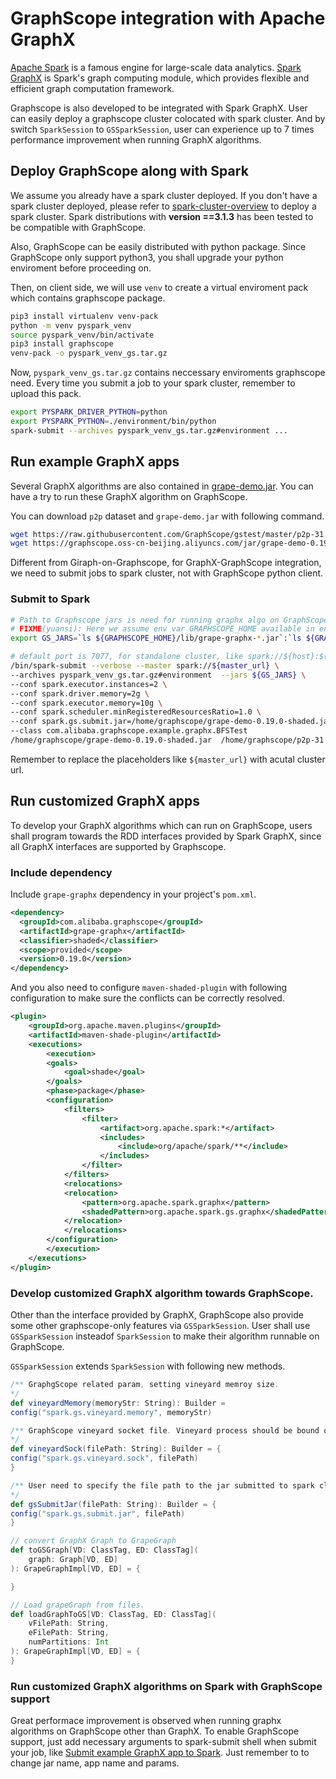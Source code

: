 # GraphScope integration with Apache GraphX

[Apache Spark](https://spark.apache.org/) is a famous engine for large-scale data analytics. [Spark GraphX](https://spark.apache.org/graphx/) is Spark's graph
computing module, which provides  flexible and efficient graph computation framework.

Graphscope is also developed to be integrated with Spark GraphX. User can easily deploy a graphscope cluster colocated with spark cluster. And by switch `SparkSession` to `GSSparkSession`, user can experience up to 7 times performance 
improvement when running GraphX algorithms.

## Deploy GraphScope along with Spark

We assume you already have a spark cluster deployed. If you don't have a spark cluster deployed, please refer to [spark-cluster-overview](https://spark.apache.org/docs/latest/cluster-overview.html) to deploy a spark cluster.
Spark distributions with **version ==3.1.3** has been tested to be compatible with GraphScope.

Also, GraphScope can be easily distributed with python package. Since GraphScope only 
support python3, you shall upgrade your python enviroment before proceeding on.

Then, on client side, we will use `venv` to create a virtual enviroment pack which contains graphscope package.

```bash
pip3 install virtualenv venv-pack
python -m venv pyspark_venv
source pyspark_venv/bin/activate
pip3 install graphscope
venv-pack -o pyspark_venv_gs.tar.gz
```

Now, `pyspark_venv_gs.tar.gz` contains neccessary enviroments graphscope need. Every time
you submit a job to your spark cluster, remember to upload this pack.

```bash
export PYSPARK_DRIVER_PYTHON=python
export PYSPARK_PYTHON=./environment/bin/python
spark-submit --archives pyspark_venv_gs.tar.gz#environment ...
```

## Run example GraphX apps

Several GraphX algorithms are also contained in [grape-demo.jar](https://graphscope.oss-cn-beijing.aliyuncs.com/jar/grape-demo-0.19.0-shaded.jar). You can have a try to run these GraphX algorithm on GraphScope.

You can download `p2p` dataset and `grape-demo.jar` with following command.
```bash
wget https://raw.githubusercontent.com/GraphScope/gstest/master/p2p-31.e /home/graphscope/p2p-31.e
wget https://graphscope.oss-cn-beijing.aliyuncs.com/jar/grape-demo-0.19.0-shaded.jar /home/graphscope/grape-demo-0.19.0-shaded.jar
```

Different from Giraph-on-Graphscope, for GraphX-GraphScope integration, we need to submit jobs to spark cluster, not with GraphScope python client.


### Submit to Spark

```bash
# Path to Graphscope jars is need for running graphx algo on GraphScope.
# FIXME(yuansi): Here we assume env var GRAPHSCOPE_HOME available in environment.
export GS_JARS=`ls ${GRAPHSCOPE_HOME}/lib/grape-graphx-*.jar`:`ls ${GRAPHSCOPE_HOME}/lib/grape-runtime-*.jar` 

# default port is 7077, for standalone cluster, like spark://${host}:${port}
/bin/spark-submit --verbose --master spark://${master_url} \
--archives pyspark_venv_gs.tar.gz#environment  --jars ${GS_JARS} \
--conf spark.executor.instances=2 \
--conf spark.driver.memory=2g \
--conf spark.executor.memory=10g \
--conf spark.scheduler.minRegisteredResourcesRatio=1.0 \
--conf spark.gs.submit.jar=/home/graphscope/grape-demo-0.19.0-shaded.jar \
--class com.alibaba.graphscope.example.graphx.BFSTest 
/home/graphscope/grape-demo-0.19.0-shaded.jar  /home/graphscope/p2p-31.e 2 1
```

Remember to replace the placeholders like `${master_url}` with acutal cluster url.

## Run customized GraphX apps

To develop your GraphX algorithms which can run on GraphScope, users shall program towards the RDD interfaces provided by Spark GraphX, since all GraphX interfaces are
supported by Graphscope.

### Include dependency

Include `grape-graphx` dependency in your project's `pom.xml`.

```xml
<dependency>
  <groupId>com.alibaba.graphscope</groupId>
  <artifactId>grape-graphx</artifactId>
  <classifier>shaded</classifier>
  <scope>provided</scope>
  <version>0.19.0</version>
</dependency>
```

And you also need to configure `maven-shaded-plugin` with following configuration to make sure the conflicts can be correctly resolved.

```xml
<plugin>
    <groupId>org.apache.maven.plugins</groupId>
    <artifactId>maven-shade-plugin</artifactId>
    <executions>
        <execution>
        <goals>
            <goal>shade</goal>
        </goals>
        <phase>package</phase>
        <configuration>
            <filters>
                <filter>
                    <artifact>org.apache.spark:*</artifact>
                    <includes>
                        <include>org/apache/spark/**</include>
                    </includes>
                </filter>
            </filters>
            <relocations>
            <relocation>
                <pattern>org.apache.spark.graphx</pattern>
                <shadedPattern>org.apache.spark.gs.graphx</shadedPattern>
            </relocation>
            </relocations>
        </configuration>
        </execution>
    </executions>
</plugin>
```


### Develop customized GraphX algorithm towards GraphScope.


Other than the interface provided by GraphX, GraphScope also provide some other graphscope-only features
via `GSSparkSession`. User shall use `GSSparkSession` insteadof `SparkSession` to make their algorithm runnable on GraphScope.

`GSSparkSession` extends `SparkSession` with following new methods.
```scala
/** GraphgScope related param, setting vineyard memroy size.
*/
def vineyardMemory(memoryStr: String): Builder =
config("spark.gs.vineyard.memory", memoryStr)

/** GraphScope vineyard socket file. Vineyard process should be bound on this address on all workers.
*/
def vineyardSock(filePath: String): Builder = {
config("spark.gs.vineyard.sock", filePath)
}

/** User need to specify the file path to the jar submitted to spark cluster.
*/
def gsSubmitJar(filePath: String): Builder = {
config("spark.gs.submit.jar", filePath)
}

// convert GraphX Graph to GrapeGraph
def toGSGraph[VD: ClassTag, ED: ClassTag](
    graph: Graph[VD, ED]
): GrapeGraphImpl[VD, ED] = {

}

// Load grapeGraph from files.
def loadGraphToGS[VD: ClassTag, ED: ClassTag](
    vFilePath: String,
    eFilePath: String,
    numPartitions: Int
): GrapeGraphImpl[VD, ED] = {
}
```


### Run customized GraphX algorithms on Spark with GraphScope support

Great performace improvement is observed when running graphx algorithms on GraphScope other than GraphX. To enable GraphScope support, just add necessary arguments to spark-submit shell when submit your job, like [Submit example GraphX app to Spark](#submit-to-spark). Just remember to to change jar name, app name and params.